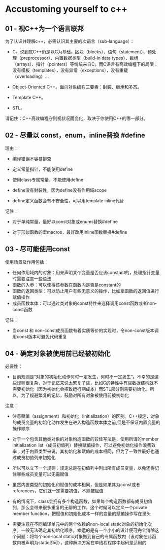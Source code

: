 # Accustoming yourself to c++

## 01 - 视C++为一个语言联邦

为了认识并理解c++，必需认识其主要的次语言（sub-language）：

- C。说到底C++仍是以C为基础。区块（blocks）、语句（statement）、预处理（preprocessor）、内置数据类型（build-in data types）、数组（arrays）、指针（pointers）等统统来自C。而C语言有高效编程下的局限：没有模板（templates），没有异常（exceptions），没有重载（overloading）...

- Object-Oriented C++。面向对象编程三要素：封装、继承和多态。

- Template C++。

- STL。

请记住：C++高效编程守则视状况而变化，取决于你使用C++的哪一部分。

## 02 - 尽量以 const，enum，inline替换 #define

理由：

- 编译错误不容易排查

- 定义常量指针，不能使用define

- 使用class专属常量，不能使用define

- define没有封装性，因为define没有作用域scope

- define定义函数会有不安全性，可以用template inline代替

记住：

- 对于单纯常量，最好以const对象或enums替换#define

- 对于形似函数的宏macros，最好改用inline函数替换#define

## 03 - 尽可能使用const

使用场景及作用包括：

- 任何作用域内的对象：用来声明某个变量是否应该constant的，处理指针变量时需要注意一些语法
- 函数的入参：可以使得该参数在函数内是否是constant的
- 函数的返回类型：可以防止用户有些无意义的操作，比如拿函数的返回值进行赋值操作
- 成员函数本体：可以通过类对象的const特性来选择调用const函数或者non-const函数

记住：

- 当const 和 non-const成员函数有着实质等价的实现时，令non-const版本调用const版本可避免代码重复

## 04 - 确定对象被使用前已经被初始化

必要性：

- 目前规则是“对象的初始化动作何时一定发生，何时不一定发生”。不幸的是这些规则很复杂，对于记忆来说太繁复了些，比如C的特性中有些数据结构就不需要初始化（因为初始化会招致运行期成本）而STL部分则需要初始化。所以，为了规避繁复的记忆，鼓励对所有对象被使用前被初始化

注意：

- 注意赋值（assignment）和初始化（initialization）的区别。C++规定，对象的成员变量的初始化动作发生在进入构造函数本体之前,但是不保证内置变量的操作顺序

- 对于一个包含其他类对象的对象构造函数的较佳写法是，使用所谓的member initialization list（成员初值列）替换赋值操作，可以避免初始化操作浪费效率；对于内置类型来说，其初始化和赋值的成本相同，但为了一致性最好也通过成员初值列来初始化

- 所以可以立下一个规则：规定总是在初值列中列出所有成员变量，以免还得记住哪些成员变量可以无需赋值

- 虽然内置类型的初始化和赋值的成本相同，但是如果其为const或者references，它们就一定需要初值，不能被赋值

- 有的情况下，class会拥有多个构造函数，如果每个构造函数都有成员初值列，那么会带来很多重复的无聊的工作，这个时候可以定义一个private member function，把赋值和初始化成本一样的变量的赋值操作写在里头

- 需要注意在不同编译单元中的两个依赖的non-local static对象的初始化次序，一般无法确定其初始化顺序，幸运的是有一个小小的设计便可完全消除这个问题：将每个non-local static对象搬到自己的专属函数内（该对象在此函数内被声明为static即可），这种解决方案在单线程程序中起码是适用的